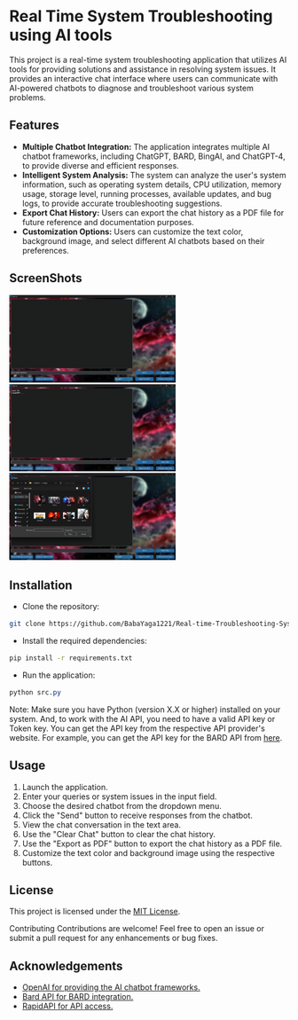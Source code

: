 # Real Time System Troubleshooting using AI tools

This project is a real-time system troubleshooting application that utilizes AI tools for providing solutions and assistance in resolving system issues. It provides an interactive chat interface where users can communicate with AI-powered chatbots to diagnose and troubleshoot various system problems.

## Features
- **Multiple Chatbot Integration:** The application integrates multiple AI chatbot frameworks, including ChatGPT, BARD, BingAI, and ChatGPT-4, to provide diverse and efficient responses.
- **Intelligent System Analysis:** The system can analyze the user's system information, such as operating system details, CPU utilization, memory usage, storage level, running processes, available updates, and bug logs, to provide accurate troubleshooting suggestions.
- **Export Chat History:** Users can export the chat history as a PDF file for future reference and documentation purposes.
- **Customization Options:** Users can customize the text color, background image, and select different AI chatbots based on their preferences.

## ScreenShots
<img src="screenshots/SS1.png" width=300px>
<img src="screenshots/SS2.png" width=300px>
<img src="screenshots/SS3.png" width=300px>

## Installation
- Clone the repository:
```bash
git clone https://github.com/BabaYaga1221/Real-time-Troubleshooting-System.git
```
- Install the required dependencies:
```bash
pip install -r requirements.txt
```
- Run the application:
```css
python src.py
```
Note: Make sure you have Python (version X.X or higher) installed on your system. And, to work with the AI API, you need to have a valid API key or Token key. You can get the API key from the respective API provider's website. For example, you can get the API key for the BARD API from [here](https://blog.google/technology/ai/bard-google-ai-search-updates/).

## Usage
1. Launch the application.
2. Enter your queries or system issues in the input field.
3. Choose the desired chatbot from the dropdown menu.
4. Click the "Send" button to receive responses from the chatbot.
5. View the chat conversation in the text area.
6. Use the "Clear Chat" button to clear the chat history.
7. Use the "Export as PDF" button to export the chat history as a PDF file.
8. Customize the text color and background image using the respective buttons.

## License
This project is licensed under the [MIT License](LICENSE).

Contributing
Contributions are welcome! Feel free to open an issue or submit a pull request for any enhancements or bug fixes.

## Acknowledgements
- [OpenAI for providing the AI chatbot frameworks.](https://openai.com/)
- [Bard API for BARD integration.](https://blog.google/technology/ai/bard-google-ai-search-updates/)
- [RapidAPI for API access.](https://rapidapi.com/hub)